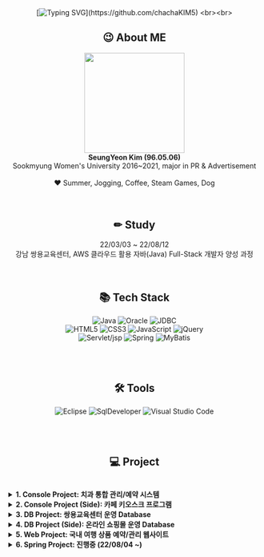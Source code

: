 <div align="center">

<br><br>
[![Typing SVG](https://readme-typing-svg.herokuapp.com?font=fira+code&color=000000&center=true&vCenter=true&lines=Hello+World%2C+I'm+SeungYeon!)](https://github.com/chachaKIM5)
<br><br>

## 😉 About ME
<img src="https://github.com/chachaKIM5/SIST_CLASS/blob/master/ETC/images/readmepic.png?raw=true" style="width: 200px;"><br>
<b>SeungYeon Kim (96.05.06)</b><br>
Sookmyung Women's University 2016~2021, major in PR & Advertisement
<br><br>
♥ Summer, Jogging, Coffee, Steam Games, Dog
<br><br><br>

## ✏ Study
22/03/03 ~ 22/08/12<br>
강남 쌍용교육센터, AWS 클라우드 활용 자바(Java) Full-Stack 개발자 양성 과정
<br><br><br>

## 📚 Tech Stack
![Java](https://img.shields.io/badge/java-%23ED8B00.svg?style=for-the-badge&logo=java&logoColor=white)
![Oracle](https://img.shields.io/badge/Oracle-F80000?style=for-the-badge&logo=oracle&logoColor=white)
![JDBC](https://img.shields.io/badge/JDBC-%2311AB00.svg?style=for-the-badge&logo=JDBC&logoColor=white)<br>
![HTML5](https://img.shields.io/badge/html5-%23E34F26.svg?style=for-the-badge&logo=html5&logoColor=white)
![CSS3](https://img.shields.io/badge/css3-%231572B6.svg?style=for-the-badge&logo=css3&logoColor=white)
![JavaScript](https://img.shields.io/badge/javascript-%23323330.svg?style=for-the-badge&logo=javascript&logoColor=%23F7DF1E)
![jQuery](https://img.shields.io/badge/jquery-%230769AD.svg?style=for-the-badge&logo=jquery&logoColor=white)<br>
![Servlet/jsp](https://img.shields.io/badge/Servlet/JSP-%23870000?style=for-the-badge&logo=Servlet&logoColor=white)
![Spring](https://img.shields.io/badge/spring-%236DB33F.svg?style=for-the-badge&logo=spring&logoColor=white)
![MyBatis](https://img.shields.io/badge/mybatis-%23013243.svg?style=for-the-badge&logo=mybatis&logoColor=white)

<br><br>

## 🛠 Tools
![Eclipse](https://img.shields.io/badge/Eclipse-FE7A16.svg?style=for-the-badge&logo=Eclipse&logoColor=white)
![SqlDeveloper](https://img.shields.io/badge/Sql%20Developer-white?style=for-the-badge&logo=Sql&logoColor=black)
![Visual Studio Code](https://img.shields.io/badge/Visual%20Studio%20Code-0078d7.svg?style=for-the-badge&logo=visual-studio-code&logoColor=white)

<br><br>


## 💻 Project

</div>

<br>
<details>
<summary><b>1. Console Project: 치과 통합 관리/예약 시스템</b></summary>
<div markdown="1">

<br>
<img src="https://github.com/chachaKIM5/SIST_CLASS/blob/master/02.%20JAVA/src/Project/%EB%B3%91%EC%9B%90%20%ED%86%B5%ED%95%A9%EA%B4%80%EB%A6%AC%20%ED%94%84%EB%A1%9C%EA%B7%B8%EB%9E%A8/9.%20%ED%99%94%EB%A9%B4%EC%BA%A1%EC%B2%98/%EC%B4%88%EA%B8%B0%ED%99%94%EB%A9%B4/%EB%A9%94%EC%9D%B8%ED%99%94%EB%A9%B4/%EB%A9%94%EC%9D%B8%ED%99%94%EB%A9%B4.png?raw=true" style="width: 500px;"><br><br>


> 개요: JAVA 콘솔 기반, 병원 및 환자를 대상으로 전반적인 치과 업무를 다룰 수 있는 통합 프로그램 개발


<br><br>
- #### 주요 기능

구분 | 상세
:--:|--
비회원 | 회원가입, <b>로그인</b>, 비밀번호 재설정
환자 모드 | <b>병원 정보</b>, 내 진료 정보, 진료 예약, 온라인 진료 상담, <b>진료 후기 조회 및 작성</b>
관리자 모드 | 환자 진료 정보 검색 및 작성, 직원 관리, 매출액 조회, 온라인 상담 관리



- #### 진행 환경: 프로젝트 기간 12일, 인원 6명
- #### 담당 업무: 로그인, 병원 정보 및 의료진 정보 조회, 진료 후기 조회, 진료 후기 작성
<br><br>

- #### 주요 구현 화면


캡처 | 상세
:--: | --
<img src="https://github.com/chachaKIM5/SIST_CLASS/blob/master/02.%20JAVA/src/Project/%EB%B3%91%EC%9B%90%20%ED%86%B5%ED%95%A9%EA%B4%80%EB%A6%AC%20%ED%94%84%EB%A1%9C%EA%B7%B8%EB%9E%A8/9.%20%ED%99%94%EB%A9%B4%EC%BA%A1%EC%B2%98/%ED%99%98%EC%9E%90/5.%20%EC%A7%84%EB%A3%8C%20%ED%9B%84%EA%B8%B0/5-2-3%20%EC%A7%84%EB%A3%8C%20%ED%9B%84%EA%B8%B0%20%EC%9E%91%EC%84%B1%20%ED%9B%84%20%EC%A1%B0%ED%9A%8C%20%EC%8B%9C%20%EB%B0%98%EC%98%81.png?raw=true" style="width:450px;"> | <b>진료 후기 조회</b><br>해당 치과의 의사 및 별점 목록을 확인하고 의사를 선택해 상세 후기를 조회할 수 있습니다. <br><br>[의사 목록 코드 바로가기](https://github.com/chachaKIM5/SIST_CLASS/blob/84e7fd25f900072903af8b3f25cd79ae5b299aab/02.%20JAVA/src/Project/%EB%B3%91%EC%9B%90%20%ED%86%B5%ED%95%A9%EA%B4%80%EB%A6%AC%20%ED%94%84%EB%A1%9C%EA%B7%B8%EB%9E%A8/7.%20%EC%86%8C%EC%8A%A4/ConsoleProjectTeam2/src/com/project/dentist/patient/review/PatientReview.java#L12) <br>[후기 조회 코드 바로가기](https://github.com/chachaKIM5/SIST_CLASS/blob/84e7fd25f900072903af8b3f25cd79ae5b299aab/02.%20JAVA/src/Project/%EB%B3%91%EC%9B%90%20%ED%86%B5%ED%95%A9%EA%B4%80%EB%A6%AC%20%ED%94%84%EB%A1%9C%EA%B7%B8%EB%9E%A8/7.%20%EC%86%8C%EC%8A%A4/ConsoleProjectTeam2/src/com/project/dentist/patient/review/PatientReview.java#L76)
<img src="https://github.com/chachaKIM5/SIST_CLASS/blob/master/02.%20JAVA/src/Project/%EB%B3%91%EC%9B%90%20%ED%86%B5%ED%95%A9%EA%B4%80%EB%A6%AC%20%ED%94%84%EB%A1%9C%EA%B7%B8%EB%9E%A8/9.%20%ED%99%94%EB%A9%B4%EC%BA%A1%EC%B2%98/%ED%99%98%EC%9E%90/5.%20%EC%A7%84%EB%A3%8C%20%ED%9B%84%EA%B8%B0/5-2-1%20%EC%A7%84%EB%A3%8C%20%ED%9B%84%EA%B8%B0%20%EC%9E%91%EC%84%B1.png?raw=true" style="width:450px;"> | <b>진료 후기 작성</b><br>진료 기록이 남아 있는 의사를 선택해 별점과 진료 후기를 작성할 수 있습니다.<br><br>[의사 선택 코드 바로가기](https://github.com/chachaKIM5/SIST_CLASS/blob/84e7fd25f900072903af8b3f25cd79ae5b299aab/02.%20JAVA/src/Project/%EB%B3%91%EC%9B%90%20%ED%86%B5%ED%95%A9%EA%B4%80%EB%A6%AC%20%ED%94%84%EB%A1%9C%EA%B7%B8%EB%9E%A8/7.%20%EC%86%8C%EC%8A%A4/ConsoleProjectTeam2/src/com/project/dentist/patient/review/PatientReview.java#L133)<br>[후기 작성 코드 바로가기](https://github.com/chachaKIM5/SIST_CLASS/blob/84e7fd25f900072903af8b3f25cd79ae5b299aab/02.%20JAVA/src/Project/%EB%B3%91%EC%9B%90%20%ED%86%B5%ED%95%A9%EA%B4%80%EB%A6%AC%20%ED%94%84%EB%A1%9C%EA%B7%B8%EB%9E%A8/7.%20%EC%86%8C%EC%8A%A4/ConsoleProjectTeam2/src/com/project/dentist/patient/review/PatientReview.java#L206)

<br><br>
- [프로젝트 요약 문서 바로가기](https://github.com/chachaKIM5/SIST_CLASS/blob/84e7fd25f900072903af8b3f25cd79ae5b299aab/02.%20JAVA/src/Project/%EB%B3%91%EC%9B%90%20%ED%86%B5%ED%95%A9%EA%B4%80%EB%A6%AC%20%ED%94%84%EB%A1%9C%EA%B7%B8%EB%9E%A8/11.%20%EC%9A%94%EC%95%BD/2%EC%A1%B0%20%EC%9A%94%EC%95%BD%20%EB%AC%B8%EC%84%9C.pdf)


<br><br><br>
</div>
</details>


<details>
<summary><b>2. Console Project (Side): 카페 키오스크 프로그램</b></summary>
<div markdown="1">

<br>
<img src="https://github.com/chachaKIM5/SIST_CLASS/blob/84e7fd25f900072903af8b3f25cd79ae5b299aab/02.%20JAVA/src/Project/%EC%B9%B4%ED%8E%98%20%ED%82%A4%EC%98%A4%EC%8A%A4%ED%81%AC/4.%20%ED%99%94%EB%A9%B4%EC%BA%A1%EC%B2%98/%EB%A9%94%EC%9D%B8%ED%99%94%EB%A9%B4.png?raw=true" style="width: 350px;"><br><br>


> 개요: JAVA 콘솔 기반, 커스텀 옵션 저장 및 빠르고 간편한 주문이 가능한 카페 키오스크·메뉴 관리 프로그램 개발


<br><br>
- #### 주요 기능

구분 | 상세
:--:|--
고객 모드 | <b>일반 주문</b>, <b>빠른 주문</b>, 장바구니
관리자 모드 | <b>관리자 암호 설정</b>, 메뉴 관리, 품절 관리, <b>판매 통계</b>



- #### 진행 환경: 프로젝트 기간 12일, 인원 3명
- #### 담당 업무: 일반 주문, 빠른 주문, 관리자 암호 설정, 판매 
<br><br>

- #### 주요 구현 화면


캡처 | 상세
:--: | --
<img src="https://github.com/chachaKIM5/SIST_CLASS/blob/master/ETC/images/P2-01.png?raw=true"> | <b>일반 주문</b><br>메뉴 카테고리를 고른 후 옵션(얼음량, 시럽, 샷추가, 휘핑, 토핑)을 선택, 장바구니에 담거나 커스텀 메뉴 목록에 추가할 수 있습니다.<br><br>커스텀 메뉴는 각 휴대폰 번호마다 최대 5개까지 저장됩니다. <br><br>[일반 주문 코드 바로가기](https://github.com/chachaKIM5/SIST_CLASS/blob/795d2b27c4bf87721f9c99821edf91e51a3d8ea9/02.%20JAVA/src/Project/%EC%B9%B4%ED%8E%98%20%ED%82%A4%EC%98%A4%EC%8A%A4%ED%81%AC/3.%20%EC%86%8C%EC%8A%A4/CafeProject/src/com/project/cafe/order/NormalOrder.java#L271) <br>[커스텀 메뉴 추가 코드 바로가기](https://github.com/chachaKIM5/SIST_CLASS/blob/795d2b27c4bf87721f9c99821edf91e51a3d8ea9/02.%20JAVA/src/Project/%EC%B9%B4%ED%8E%98%20%ED%82%A4%EC%98%A4%EC%8A%A4%ED%81%AC/3.%20%EC%86%8C%EC%8A%A4/CafeProject/src/com/project/cafe/order/NormalOrder.java#L540)
<img src="https://github.com/chachaKIM5/SIST_CLASS/blob/master/ETC/images/P2-02.png?raw=true"> | <b>빠른 주문</b><br>휴대폰 번호로 로그인하고, 일반 주문에서 등록한 나만의 커스텀 메뉴(메뉴+옵션 조합)를 조회하고 바로 결제할 수 있습니다.<br><br>[빠른 주문 코드 바로가기](https://github.com/chachaKIM5/SIST_CLASS/blob/d2226865db9a064e052929b62ec3f8fd578c3f45/02.%20JAVA/src/Project/%EC%B9%B4%ED%8E%98%20%ED%82%A4%EC%98%A4%EC%8A%A4%ED%81%AC/3.%20%EC%86%8C%EC%8A%A4/CafeProject/src/com/project/cafe/order/FastOrder.java#L73)

<br><br>
- [프로젝트 요약 문서 바로가기](https://github.com/chachaKIM5/SIST_CLASS/blob/d2226865db9a064e052929b62ec3f8fd578c3f45/02.%20JAVA/src/Project/%EC%B9%B4%ED%8E%98%20%ED%82%A4%EC%98%A4%EC%8A%A4%ED%81%AC/5.%20%EC%9A%94%EC%95%BD%EB%B3%B8/%EC%B9%B4%ED%8E%98%20%ED%82%A4%EC%98%A4%EC%8A%A4%ED%81%AC%20%EC%9A%94%EC%95%BD%EB%B3%B8.pdf)


<br><br><br>
</div>
</details>

<details>
<summary><b>3. DB Project: 쌍용교육센터 운영 Database</b></summary>
<div markdown="1">

<br>
<img src="https://github.com/chachaKIM5/SIST_CLASS/blob/master/03.%20Oracle/DB%20Project/4%EC%A1%B0%20DB%20%ED%94%84%EB%A1%9C%EC%A0%9D%ED%8A%B8/3.%20ERD/4%EC%A1%B0%20ERD%20%EC%B5%9C%EC%A2%85.png?raw=true" style="width: 650px;"><br><br>


> 개요: Oracle·ANSI-SQL·PL/SQL 기반, 관리자·교사·교육생 계정 권한별 기능 관리 및 교육센터 프로세스 운영을 위한 데이터베이스 구축


<br><br>
- #### 주요 기능

구분 | 상세
:--:|--
관리자 | 계정 로그인, 기초 정보 관리, 교사·교육생 관리, 개설 과정·과목 관리, 시험 관리 및 성적 조회, 출결 관리 및 조회
교사 | <b>계정 로그인</b>, <b>강의스케줄 조회</b>, <b>배점 입출력</b>, <b>시험 등록 및 수정</b>, 성적 입출력, 출결 관리 및 조회, <b>QnA 게시판</b>
교육생 | 계정 로그인, 성적 조회, 출결 관리 및 조회, <b>QnA게시판</b>



- #### 진행 환경: 프로젝트 기간 10일, 인원 6명
- #### 담당 업무: 교사(계정 로그인, 강의스케줄 조회, 배점 입출력, 시험 등록 및 수정), QnA 게시판 수정 및 삭제
<br><br>

- #### 주요 구현 화면


캡처 | 상세
:--: | --
<img src="https://github.com/chachaKIM5/SIST_CLASS/blob/master/ETC/images/P3-01.png?raw=true"> | <b>교사 강의스케줄 조회</b><br>교사번호 혹은 비밀번호(주민등록번호) 입력 시 본인의 강의 스케줄을 강의예정, 강의중, 강의종료로 구분해 확인할 수 있습니다.<br><br>[강의스케줄 조회 ANSI-SQL 코드 바로가기](https://github.com/chachaKIM5/SIST_CLASS/blob/10f8c389415a91788273d7b4f195b6c2438d68b8/03.%20Oracle/Project/%EC%8C%8D%EC%9A%A9%EA%B5%90%EC%9C%A1%EC%84%BC%ED%84%B0%20%EC%9A%B4%EC%98%81%20%ED%94%84%EB%A1%9C%EA%B7%B8%EB%9E%A8/4%EC%A1%B0%20DB%20%ED%94%84%EB%A1%9C%EC%A0%9D%ED%8A%B8/6.%20DML(%EC%97%85%EB%AC%B4SQL)/SQL%20%ED%8C%8C%EC%9D%BC/D-02.%20%EA%B0%95%EC%9D%98%20%EC%8A%A4%EC%BC%80%EC%A4%84%20%EC%A1%B0%ED%9A%8C.sql)
<img src="https://github.com/chachaKIM5/SIST_CLASS/blob/master/ETC/images/P3-02.png?raw=true"> | <b>QnA 게시판 수정 및 삭제</b><br>글을 남긴 학생의 학생 번호 및 비밀번호(주민등록번호) 확인 후 제목 혹은 내용을 수정하거나 글을 삭제할 수 있습니다.<br><br>[게시판 수정&삭제 PL/SQL(프로시저) 코드 바로가기](https://github.com/chachaKIM5/SIST_CLASS/blob/10f8c389415a91788273d7b4f195b6c2438d68b8/03.%20Oracle/Project/%EC%8C%8D%EC%9A%A9%EA%B5%90%EC%9C%A1%EC%84%BC%ED%84%B0%20%EC%9A%B4%EC%98%81%20%ED%94%84%EB%A1%9C%EA%B7%B8%EB%9E%A8/4%EC%A1%B0%20DB%20%ED%94%84%EB%A1%9C%EC%A0%9D%ED%8A%B8/7.%20PL-SQL/F-03.%20QnA%20plspl.sql)

<br><br>
- [프로젝트 요약 문서 바로가기](https://github.com/chachaKIM5/SIST_CLASS/blob/c864353c8fbef94dd05c66dfff33c2c6974fa0f7/03.%20Oracle/Project/%EC%8C%8D%EC%9A%A9%EA%B5%90%EC%9C%A1%EC%84%BC%ED%84%B0%20%EC%9A%B4%EC%98%81%20%ED%94%84%EB%A1%9C%EA%B7%B8%EB%9E%A8/4%EC%A1%B0%20DB%20%ED%94%84%EB%A1%9C%EC%A0%9D%ED%8A%B8/9.%20%EC%9A%94%EC%95%BD%EB%B3%B8/4%EC%A1%B0%20DB%20%ED%94%84%EB%A1%9C%EC%A0%9D%ED%8A%B8%20%EC%B5%9C%EC%A2%85%EC%9A%94%EC%95%BD%EB%B3%B8.pdf)


<br><br><br>
</div>
</details>

<details>
<summary><b>4. DB Project (Side): 온라인 쇼핑몰 운영 Database</b></summary>
<div markdown="1">

<br>
<img src="https://github.com/chachaKIM5/SIST_CLASS/blob/master/03.%20Oracle/Project/%EC%87%BC%ED%95%91%EB%AA%B0%20(%ED%86%A0%EC%9D%B4%20%ED%94%84%EB%A1%9C%EC%A0%9D%ED%8A%B8)/2.%20ERD/%EC%87%BC%ED%95%91%EB%AA%B0%20ERD.png?raw=true" style="width: 650px;"><br><br>


> 개요: Oracle·ANSI-SQL·PL/SQL 기반, 온라인 여성화 쇼핑몰의 운영 및 이용을 위한 프로그램 데이터베이스 구축


<br><br>
- #### 주요 기능

구분 | 상세
:--:|--
관리자 | <b>계정 로그인</b>, 기초 정보 관리, 판매 상품 관리, <b>주문 결제 관리</b>, <b>배송 관리</b>, <b>게시판 관리</b>
이용자 | <b>계정 로그인</b>, 상품 조회, 장바구니, 주문 결제하기, 게시판, <b>마이페이지</b>



- #### 진행 환경: 프로젝트 기간 12일, 인원 2명
- #### 담당 업무: 관리자(계정 로그인, 주문 결제 관리, 배송 관리, 게시판 관리), 이용자(계정 로그인, 마이페이지)
<br><br>

- #### 주요 구현 화면


캡처 | 상세
:--: | --
<img src="https://github.com/chachaKIM5/SIST_CLASS/blob/master/ETC/images/P4-01.png?raw=true"> | <b>고객 회원가입</b><br>아이디, 비밀번호, 이름, 주소, 휴대폰 번호, SMS 수신 동의 여부, 이메일 주소, 이메일 수신 동의 여부 입력 시 정규 표현식을 통한 유효성 검사를 거쳐 회원가입이 가능합니다. <br><br>[고객 회원가입 PL/SQL(프로시저) 코드 바로가기](https://github.com/chachaKIM5/SIST_CLASS/blob/06b2c61d29cf7d0b95e4e94399a5172ccd7da4b4/03.%20Oracle/Project/%EC%87%BC%ED%95%91%EB%AA%B0%20(%ED%86%A0%EC%9D%B4%20%ED%94%84%EB%A1%9C%EC%A0%9D%ED%8A%B8)/6.%20PLSQL/%EA%B3%A0%EA%B0%9D%20B1%20%ED%9A%8C%EC%9B%90%EA%B0%80%EC%9E%85.sql)
<img src="https://github.com/chachaKIM5/SIST_CLASS/blob/master/ETC/images/P4-02.png?raw=true"> | <b>주문 상세 내역 조회</b><br>회원 아이디와 비밀번호, 해당 회원 주문 내역 번호 중 하나를 입력하면 주문 상세 내역을 조회할 수 있습니다.<br><br>[마이페이지: 주문 상세 내역 조회 PL/SQL(프로시저) 코드 바로가기](https://github.com/chachaKIM5/SIST_CLASS/blob/06b2c61d29cf7d0b95e4e94399a5172ccd7da4b4/03.%20Oracle/Project/%EC%87%BC%ED%95%91%EB%AA%B0%20(%ED%86%A0%EC%9D%B4%20%ED%94%84%EB%A1%9C%EC%A0%9D%ED%8A%B8)/6.%20PLSQL/%EA%B3%A0%EA%B0%9D%20B7-02%20%EC%A3%BC%EB%AC%B8%20%EB%82%B4%EC%97%AD%20%EC%A1%B0%ED%9A%8C.sql)

<br><br>
- [프로젝트 요약 문서 바로가기](https://github.com/chachaKIM5/SIST_CLASS/blob/06b2c61d29cf7d0b95e4e94399a5172ccd7da4b4/03.%20Oracle/Project/%EC%87%BC%ED%95%91%EB%AA%B0%20(%ED%86%A0%EC%9D%B4%20%ED%94%84%EB%A1%9C%EC%A0%9D%ED%8A%B8)/7.%20%EC%9A%94%EC%95%BD%EB%B3%B8/%EC%87%BC%ED%95%91%EB%AA%B0%20DB%20%ED%86%A0%EC%9D%B4%20%ED%94%84%EB%A1%9C%EC%A0%9D%ED%8A%B8%20%EC%9A%94%EC%95%BD%EB%B3%B8_%EC%B5%9C%EC%A2%85.pdf)


<br><br><br>
</div>
</details>

<details>
<summary><b>5. Web Project: 국내 여행 상품 예약/관리 웹사이트</b></summary>
<div markdown="1">

<br>
<img src="https://github.com/chachaKIM5/SIST_CLASS/blob/master/ETC/images/P5-01.png?raw=true" style="width: 650px;"><br><br>


> 개요: JSP Model 2 & Ajax 사용, 국내 여행 상품(숙소, 액티비티, 렌터카 등) 통합 예약 서비스 운영과 고객 이용을 위한 웹사이트 개발


<br><br>
- #### 주요 기능

구분 | 상세
:--:|--
비회원 | <b>회원가입</b>
파트너(판매자) | 내 상품 확인, 리뷰 관리, 결제 확인, <b>매출 조회</b>, 1:1 문의 관리
회원 | <b>로그인</b>, <b>아이디·비밀번호 찾기</b>, 상품 조회 및 예약(숙소, 액티비티, 렌터카), 리뷰 작성,<br><b>마이페이지(1:1 문의, 회원 정보 조회 및 수정, 내 예약 조회, 회원 탈퇴)</b>



- #### 진행 환경: 프로젝트 기간 12일, 인원 4명
- #### 담당 업무: 비회원(회원가입), 파트너(매출 조회), 회원(로그인, 아이디·비밀번호 찾기, 마이페이지)
<br><br>

- #### 주요 구현 화면


캡처 | 상세
:--: | --
<img src="https://github.com/chachaKIM5/SIST_CLASS/blob/master/ETC/images/P5-02.png?raw=true"> | <b>고객 회원가입</b><br>아이디, 비밀번호, 비밀번호 확인, 이름, 전화번호, 생년월일, 성별 입력 후 약관 동의 및 이메일 인증을 거쳐 회원 가입을 할 수 있습니다.<br><br>[회원가입 JAVA단 코드 바로가기](https://github.com/chachaKIM5/SIST_CLASS/blob/522eee2fa4c2e92e1d0948c54b52a331970549ec/06.%20Server/TripNow/src/main/java/com/test/member/MemberAddOk.java)<br>[회원가입 View단 코드 바로가기](https://github.com/chachaKIM5/SIST_CLASS/blob/522eee2fa4c2e92e1d0948c54b52a331970549ec/06.%20Server/TripNow/src/main/webapp/WEB-INF/views/member/memberadd.jsp) <br>[이메일 인증 JAVA단 코드 바로가기](https://github.com/chachaKIM5/SIST_CLASS/blob/522eee2fa4c2e92e1d0948c54b52a331970549ec/06.%20Server/TripNow/src/main/java/com/test/member/SendEmail.java)
<img src="https://github.com/chachaKIM5/SIST_CLASS/blob/522eee2fa4c2e92e1d0948c54b52a331970549ec/ETC/images/P5-03.png"> | <b>내 예약 조회</b><br>마이페이지 접속 시 로그인한 아이디로 진행한 예약 및 가격, 예약 상태 등을 카테고리(숙소, 렌터카, 액티비티)별로 조회할 수 있습니다.<br><br>[마이페이지: 내 예약 조회 JAVA단 코드 바로가기](https://github.com/chachaKIM5/SIST_CLASS/blob/522eee2fa4c2e92e1d0948c54b52a331970549ec/06.%20Server/TripNow/src/main/java/com/test/mypage/BookList.java)<br>[마이페이지: 내 예약 조회 View단 코드 바로가기](https://github.com/chachaKIM5/SIST_CLASS/blob/522eee2fa4c2e92e1d0948c54b52a331970549ec/06.%20Server/TripNow/src/main/webapp/WEB-INF/views/mypage/booklist.jsp)
<img src="https://github.com/chachaKIM5/SIST_CLASS/blob/master/ETC/images/P5-04.png?raw=true"> | <b>매출 조회</b><br>파트너(판매자) 모드 로그인 시 각 카테고리별 상품의 월별 매출을 조회할 수 있습니다.<br><br>[파트너: 매출 조회 JAVA단 코드 바로가기](https://github.com/chachaKIM5/SIST_CLASS/blob/522eee2fa4c2e92e1d0948c54b52a331970549ec/06.%20Server/TripNow/src/main/java/com/test/partner/Sales.java)<br>[파트너: 매출 조회 View단 코드 바로가기](https://github.com/chachaKIM5/SIST_CLASS/blob/522eee2fa4c2e92e1d0948c54b52a331970549ec/06.%20Server/TripNow/src/main/webapp/WEB-INF/views/partner/sales.jsp)

<br><br>
- [프로젝트 요약 문서 바로가기](https://github.com/chachaKIM5/SIST_CLASS/blob/522eee2fa4c2e92e1d0948c54b52a331970549ec/06.%20Server/Project/5%EC%A1%B0%20WebProject%20TripNow/%5B8%5D%20%EC%9A%94%EC%95%BD/5%EC%A1%B0%20MVC2%20%ED%94%84%EB%A1%9C%EC%A0%9D%ED%8A%B8%20%EC%B5%9C%EC%A2%85%EC%9A%94%EC%95%BD%EB%B3%B8.pdf)


<br><br><br>
</div>
</details>



<details>
<summary><b>6. Spring Project: 진행중 (22/08/04 ~)</b></summary>
<div markdown="1">
</div>
</details>
